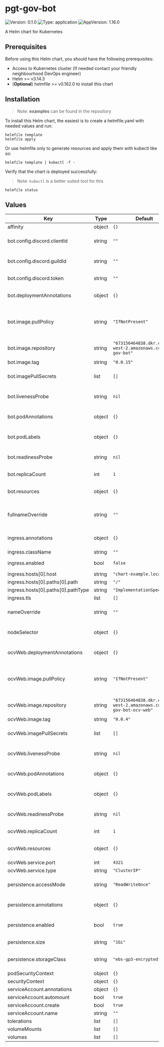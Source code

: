 # pgt-gov-bot

![Version: 0.1.0](https://img.shields.io/badge/Version-0.1.0-informational?style=flat-square) ![Type: application](https://img.shields.io/badge/Type-application-informational?style=flat-square) ![AppVersion: 1.16.0](https://img.shields.io/badge/AppVersion-1.16.0-informational?style=flat-square)

A Helm chart for Kubernetes

## Prerequisites

Before using this Helm chart, you should have the following prerequisites:

- Access to Kubernetes cluster (If needed contact your friendly neighbourhood DevOps engineer)
- Helm >= v3.14.3
- (**Optional**) helmfile >= v0.162.0 to install this chart

## Installation

> Note: **examples** can be found in the repository

To install this Helm chart, the easiest is to create a helmfile.yaml with needed values and run:

```
helmfile template
helmfile apply
```

Or use helmfile only to generate resources and apply them with kubectl like so:

```
helmfile template | kubectl -f -
```

Verify that the chart is deployed successfully:

> Note: `kubectl` is a better suited tool for this

```
helmfile status
```

## Values

| Key | Type | Default | Description |
|-----|------|---------|-------------|
| affinity | object | `{}` | Affinity rules |
| bot.config.discord.clientId | string | `""` | Discord Application ID |
| bot.config.discord.guildId | string | `""` | Discord Guild/Server ID |
| bot.config.discord.token | string | `""` | Discord API Token |
| bot.deploymentAnnotations | object | `{}` | Annotations to add to the deployment |
| bot.image.pullPolicy | string | `"IfNotPresent"` | The pullPolicy used when pulling the image |
| bot.image.repository | string | `"673156464838.dkr.ecr.us-west-2.amazonaws.com/pgt-gov-bot"` | The repository of the image |
| bot.image.tag | string | `"0.0.15"` |  |
| bot.imagePullSecrets | list | `[]` | The secrets used to pull the image |
| bot.livenessProbe | string | `nil` | Liveness check configuration |
| bot.podAnnotations | object | `{}` | Annotations to add to the pods |
| bot.podLabels | object | `{}` | Labels to add to the pods |
| bot.readinessProbe | string | `nil` | Readiness check configuration |
| bot.replicaCount | int | `1` | The number of replicas |
| bot.resources | object | `{}` | Resource limitations for the pods |
| fullnameOverride | string | `""` | The full release name override |
| ingress.annotations | object | `{}` | Annotations to add to the Ingress |
| ingress.className | string | `""` | Ingress class |
| ingress.enabled | bool | `false` | Enable Ingress |
| ingress.hosts[0].host | string | `"chart-example.local"` |  |
| ingress.hosts[0].paths[0].path | string | `"/"` |  |
| ingress.hosts[0].paths[0].pathType | string | `"ImplementationSpecific"` |  |
| ingress.tls | list | `[]` |  |
| nameOverride | string | `""` | The release name override |
| nodeSelector | object | `{}` | Node selector labels |
| ocvWeb.deploymentAnnotations | object | `{}` | Annotations to add to the deployment |
| ocvWeb.image.pullPolicy | string | `"IfNotPresent"` | The pullPolicy used when pulling the image |
| ocvWeb.image.repository | string | `"673156464838.dkr.ecr.us-west-2.amazonaws.com/pgt-gov-bot-ocv-web"` | The repository of the image |
| ocvWeb.image.tag | string | `"0.0.4"` |  |
| ocvWeb.imagePullSecrets | list | `[]` | The secrets used to pull the image |
| ocvWeb.livenessProbe | string | `nil` | Liveness check configuration |
| ocvWeb.podAnnotations | object | `{}` | Annotations to add to the pods |
| ocvWeb.podLabels | object | `{}` | Labels to add to the pods |
| ocvWeb.readinessProbe | string | `nil` | Readiness check configuration |
| ocvWeb.replicaCount | int | `1` | The number of replicas |
| ocvWeb.resources | object | `{}` | Resource limitations for the pods |
| ocvWeb.service.port | int | `4321` | Service port |
| ocvWeb.service.type | string | `"ClusterIP"` | Service type |
| persistence.accessMode | string | `"ReadWriteOnce"` | The access mode of the PVC |
| persistence.annotations | object | `{}` | Annotations to add to the PVC |
| persistence.enabled | bool | `true` | Enable persistence using PVC |
| persistence.size | string | `"1Gi"` | The size of the PVC |
| persistence.storageClass | string | `"ebs-gp3-encrypted"` | The StorageClass of the PVC |
| podSecurityContext | object | `{}` |  |
| securityContext | object | `{}` |  |
| serviceAccount.annotations | object | `{}` |  |
| serviceAccount.automount | bool | `true` |  |
| serviceAccount.create | bool | `true` |  |
| serviceAccount.name | string | `""` |  |
| tolerations | list | `[]` | Tolerations |
| volumeMounts | list | `[]` |  |
| volumes | list | `[]` |  |

